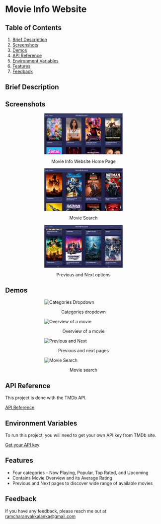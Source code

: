 # Movie Info Website

## Table of Contents

1. [Brief Description](#brief-description)
2. [Screenshots](#screenshots)
3. [Demos](#demos)
4. [API Reference](#api-reference)
5. [Environment Variables](#environment-variables)
6. [Features](#features)
7. [Feedback](#feedback)

## Brief Description

## Screenshots

<img src='screenshots/website-home.png' alt='Movie Info Website Home' style='display:block;margin-left:auto;margin-right:auto;width:50%;'>
<p style='text-align:center'>Movie Info Website Home Page</p>
<img src='screenshots/movie-search.png' alt='Movie Search' style='display:block;margin-left:auto;margin-right:auto;width:50%;'>
<p style='text-align:center'>Movie Search</p>
<img src='screenshots/prev-next.png' alt='Previous and Next options' style='display:block;margin-left:auto;margin-right:auto;width:50%;'>
<p style='text-align:center'>Previous and Next options</p>

## Demos

<img src='gifs/categories.gif' alt='Categories Dropdown' style='display:block;margin-left:auto;margin-right:auto;width:50%;'>
<p style='text-align:center'>Categories dropdown</p>
<img src='gifs/overview.gif' alt='Overview of a movie' style='display:block;margin-left:auto;margin-right:auto;width:50%;'>
<p style='text-align:center'>Overview of a movie</p>
<img src='gifs/prev-next.gif' alt='Previous and Next' style='display:block;margin-left:auto;margin-right:auto;width:50%;'>
<p style='text-align:center'>Previous and next pages</p>
<img src='gifs/movie-search.gif' alt='Movie Search' style='display:block;margin-left:auto;margin-right:auto;width:50%;'>
<p style='text-align:center'>Movie search</p>

## API Reference

This project is done with the TMDb API.

[API Reference](https://developer.themoviedb.org/reference/intro/getting-started)

## Environment Variables

To run this project, you will need to get your own API key from TMDb site.

[Get your API key](https://www.themoviedb.org/settings/api)

## Features

- Four categories - Now Playing, Popular, Top Rated, and Upcoming
- Contains Movie Overview and its Average Rating
- Previous and Next pages to discover wide range of available movies

## Feedback

If you have any feedback, please reach me out at ramcharanvakkalanka@gmail.com
